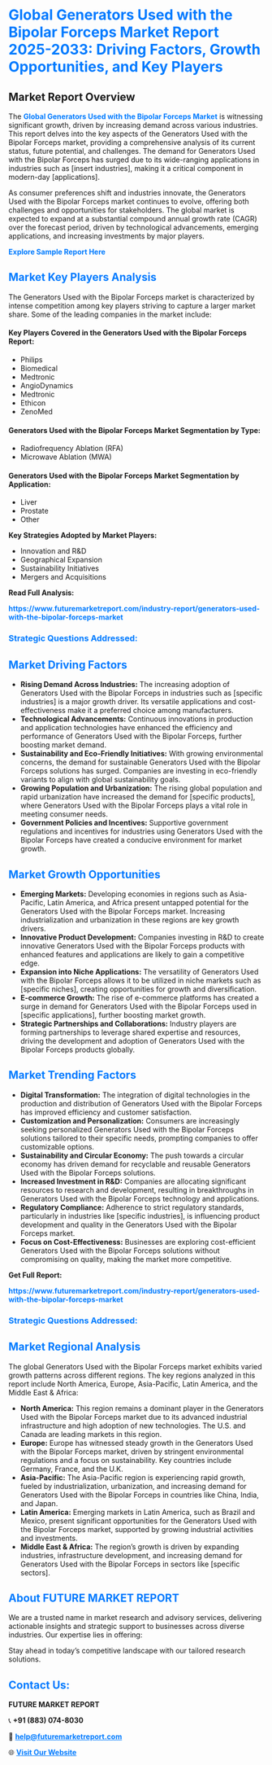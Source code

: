 <h1 style="color: #007BFF;">Global Generators Used with the Bipolar Forceps Market Report 2025-2033: Driving Factors, Growth Opportunities, and Key Players</h1>

<section id="overview">
<h2>Market Report Overview</h2>
<p>The <a href="https://www.futuremarketreport.com/industry-report/generators-used-with-the-bipolar-forceps-market" style="color: #007BFF; text-decoration: none;"><strong>Global Generators Used with the Bipolar Forceps Market</strong></a> is witnessing significant growth, driven by increasing demand across various industries. This report delves into the key aspects of the Generators Used with the Bipolar Forceps market, providing a comprehensive analysis of its current status, future potential, and challenges. The demand for Generators Used with the Bipolar Forceps has surged due to its wide-ranging applications in industries such as [insert industries], making it a critical component in modern-day [applications].</p>
<p>As consumer preferences shift and industries innovate, the Generators Used with the Bipolar Forceps market continues to evolve, offering both challenges and opportunities for stakeholders. The global market is expected to expand at a substantial compound annual growth rate (CAGR) over the forecast period, driven by technological advancements, emerging applications, and increasing investments by major players.</p>
</section>

<section id="overview">
<p><a href="https://www.futuremarketreport.com/request-sample/reportId=35632" style="color: #007BFF; text-decoration: none;"><strong>Explore Sample Report Here</strong></a></p>
</section>

<section id="key-players">
<h2 style="color: #007BFF;">Market Key Players Analysis</h2>
<p>The Generators Used with the Bipolar Forceps market is characterized by intense competition among key players striving to capture a larger market share. Some of the leading companies in the market include:</p>
<h4>Key Players Covered in the Generators Used with the Bipolar Forceps Report:</h4>
<ul><li>Philips</li><li>Biomedical</li><li>Medtronic</li><li>AngioDynamics</li><li>Medtronic</li><li>Ethicon</li><li>ZenoMed</li></ul>
<h4>Generators Used with the Bipolar Forceps Market Segmentation by Type:</h4>
<ul><li>Radiofrequency Ablation (RFA)</li><li>Microwave Ablation (MWA)</li></ul>

<h4>Generators Used with the Bipolar Forceps Market Segmentation by Application:</h4>
<ul><li>Liver</li><li>Prostate</li><li>Other</li></ul>
<p><strong>Key Strategies Adopted by Market Players:</strong></p>
<ul>
<li>Innovation and R&D</li>
<li>Geographical Expansion</li>
<li>Sustainability Initiatives</li>
<li>Mergers and Acquisitions</li>
</ul>
</section>

<section>
<p><strong>Read Full Analysis: </strong></p><a href="https://www.futuremarketreport.com/industry-report/generators-used-with-the-bipolar-forceps-market" style="color: #007BFF; text-decoration: none;"><strong>https://www.futuremarketreport.com/industry-report/generators-used-with-the-bipolar-forceps-market</strong></a>
<h3 style="color: #007BFF;">Strategic Questions Addressed:</h3>
</section>

<section id="driving-factors">
<h2 style="color: #007BFF;">Market Driving Factors</h2>
<ul>
<li><strong>Rising Demand Across Industries:</strong> The increasing adoption of Generators Used with the Bipolar Forceps in industries such as [specific industries] is a major growth driver. Its versatile applications and cost-effectiveness make it a preferred choice among manufacturers.</li>
<li><strong>Technological Advancements:</strong> Continuous innovations in production and application technologies have enhanced the efficiency and performance of Generators Used with the Bipolar Forceps, further boosting market demand.</li>
<li><strong>Sustainability and Eco-Friendly Initiatives:</strong> With growing environmental concerns, the demand for sustainable Generators Used with the Bipolar Forceps solutions has surged. Companies are investing in eco-friendly variants to align with global sustainability goals.</li>
<li><strong>Growing Population and Urbanization:</strong> The rising global population and rapid urbanization have increased the demand for [specific products], where Generators Used with the Bipolar Forceps plays a vital role in meeting consumer needs.</li>
<li><strong>Government Policies and Incentives:</strong> Supportive government regulations and incentives for industries using Generators Used with the Bipolar Forceps have created a conducive environment for market growth.</li>
</ul>
</section>

<section id="growth-opportunities">
<h2 style="color: #007BFF;">Market Growth Opportunities</h2>
<ul>
<li><strong>Emerging Markets:</strong> Developing economies in regions such as Asia-Pacific, Latin America, and Africa present untapped potential for the Generators Used with the Bipolar Forceps market. Increasing industrialization and urbanization in these regions are key growth drivers.</li>
<li><strong>Innovative Product Development:</strong> Companies investing in R&D to create innovative Generators Used with the Bipolar Forceps products with enhanced features and applications are likely to gain a competitive edge.</li>
<li><strong>Expansion into Niche Applications:</strong> The versatility of Generators Used with the Bipolar Forceps allows it to be utilized in niche markets such as [specific niches], creating opportunities for growth and diversification.</li>
<li><strong>E-commerce Growth:</strong> The rise of e-commerce platforms has created a surge in demand for Generators Used with the Bipolar Forceps used in [specific applications], further boosting market growth.</li>
<li><strong>Strategic Partnerships and Collaborations:</strong> Industry players are forming partnerships to leverage shared expertise and resources, driving the development and adoption of Generators Used with the Bipolar Forceps products globally.</li>
</ul>
</section>

<section id="trending-factors">
<h2 style="color: #007BFF;">Market Trending Factors</h2>
<ul>
<li><strong>Digital Transformation:</strong> The integration of digital technologies in the production and distribution of Generators Used with the Bipolar Forceps has improved efficiency and customer satisfaction.</li>
<li><strong>Customization and Personalization:</strong> Consumers are increasingly seeking personalized Generators Used with the Bipolar Forceps solutions tailored to their specific needs, prompting companies to offer customizable options.</li>
<li><strong>Sustainability and Circular Economy:</strong> The push towards a circular economy has driven demand for recyclable and reusable Generators Used with the Bipolar Forceps solutions.</li>
<li><strong>Increased Investment in R&D:</strong> Companies are allocating significant resources to research and development, resulting in breakthroughs in Generators Used with the Bipolar Forceps technology and applications.</li>
<li><strong>Regulatory Compliance:</strong> Adherence to strict regulatory standards, particularly in industries like [specific industries], is influencing product development and quality in the Generators Used with the Bipolar Forceps market.</li>
<li><strong>Focus on Cost-Effectiveness:</strong> Businesses are exploring cost-efficient Generators Used with the Bipolar Forceps solutions without compromising on quality, making the market more competitive.</li>
</ul>
</section>

<section>
<p><strong>Get Full Report: </strong></p><a href="https://www.futuremarketreport.com/industry-report/generators-used-with-the-bipolar-forceps-market" style="color: #007BFF; text-decoration: none;"><strong>https://www.futuremarketreport.com/industry-report/generators-used-with-the-bipolar-forceps-market</strong></a>
<h3 style="color: #007BFF;">Strategic Questions Addressed:</h3>
</section>


<section id="regional-analysis">
<h2 style="color: #007BFF;">Market Regional Analysis</h2>
<p>The global Generators Used with the Bipolar Forceps market exhibits varied growth patterns across different regions. The key regions analyzed in this report include North America, Europe, Asia-Pacific, Latin America, and the Middle East & Africa:</p>
<ul>
<li><strong>North America:</strong> This region remains a dominant player in the Generators Used with the Bipolar Forceps market due to its advanced industrial infrastructure and high adoption of new technologies. The U.S. and Canada are leading markets in this region.</li>
<li><strong>Europe:</strong> Europe has witnessed steady growth in the Generators Used with the Bipolar Forceps market, driven by stringent environmental regulations and a focus on sustainability. Key countries include Germany, France, and the U.K.</li>
<li><strong>Asia-Pacific:</strong> The Asia-Pacific region is experiencing rapid growth, fueled by industrialization, urbanization, and increasing demand for Generators Used with the Bipolar Forceps in countries like China, India, and Japan.</li>
<li><strong>Latin America:</strong> Emerging markets in Latin America, such as Brazil and Mexico, present significant opportunities for the Generators Used with the Bipolar Forceps market, supported by growing industrial activities and investments.</li>
<li><strong>Middle East & Africa:</strong> The region’s growth is driven by expanding industries, infrastructure development, and increasing demand for Generators Used with the Bipolar Forceps in sectors like [specific sectors].</li>
</ul>
</section>

<footer>
<h2 style="color: #007BFF;">About FUTURE MARKET REPORT</h2>
<p>We are a trusted name in market research and advisory services, delivering actionable insights and strategic support to businesses across diverse industries. Our expertise lies in offering:</p>

<p>Stay ahead in today’s competitive landscape with our tailored research solutions.</p>

<h2 style="color: #007BFF;">Contact Us:</h2>
<p><strong>FUTURE MARKET REPORT</strong></p>
<p>📞 <strong>+91 (883) 074-8030</strong></p>
<p>📧 <strong><a href="mailto:help@futuremarketreport.com" style="color: #007BFF;">help@futuremarketreport.com</a></strong></p>
<p>🌐 <strong><a href="https://www.futuremarketreport.com/" style="color: #007BFF;">Visit Our Website</a></strong></p>
</footer>